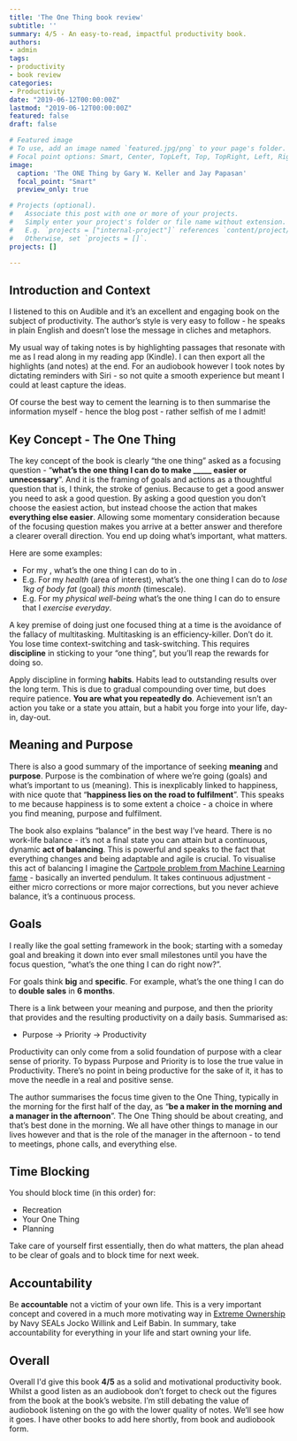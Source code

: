 ```yaml
---
title: 'The One Thing book review'
subtitle: ''
summary: 4/5 - An easy-to-read, impactful productivity book.
authors:
- admin
tags:
- productivity
- book review
categories:
- Productivity
date: "2019-06-12T00:00:00Z"
lastmod: "2019-06-12T00:00:00Z"
featured: false
draft: false

# Featured image
# To use, add an image named `featured.jpg/png` to your page's folder.
# Focal point options: Smart, Center, TopLeft, Top, TopRight, Left, Right, BottomLeft, Bottom, BottomRight
image:
  caption: 'The ONE Thing by Gary W. Keller and Jay Papasan'
  focal_point: "Smart"
  preview_only: true

# Projects (optional).
#   Associate this post with one or more of your projects.
#   Simply enter your project's folder or file name without extension.
#   E.g. `projects = ["internal-project"]` references `content/project/deep-learning/index.md`.
#   Otherwise, set `projects = []`.
projects: []

---
```


## Introduction and Context

I listened to this on Audible and it’s an excellent and engaging book on the subject of productivity. The author’s style is very easy to follow - he speaks in plain English and doesn’t lose the message in cliches and metaphors. 

My usual way of taking notes is by highlighting passages that resonate with me as I read along in my reading app (Kindle). I can then export all the highlights (and notes) at the end. For an audiobook however I took notes by dictating reminders with Siri - so not quite a smooth experience but meant I could at least capture the ideas. 

Of course the best way to cement the learning is to then summarise the information myself - hence the blog post - rather selfish of me I admit!

## Key Concept - The One Thing

The key concept of the book is clearly “the one thing” asked as a focusing question - “**what’s the one thing I can do to make _____ easier or unnecessary**”. And it is the framing of goals and actions as a thoughtful question that is, I think, the stroke of genius. Because to get a good answer you need to ask a good question. By asking a good question you don’t choose the easiest action, but instead choose the action that makes **everything else easier**. Allowing some momentary consideration because of the focusing question makes you arrive at a better answer and therefore a clearer overall direction. You end up doing what’s important, what matters. 

Here are some examples:

- For my <area of interest>, what’s the one thing I can do to <goal> in <timescale>.
- E.g. For my *health* (area of interest), what’s the one thing I can do to *lose 1kg of body fat* (goal) *this month* (timescale).
- E.g. For my *physical well-being* what’s the one thing I can do to ensure that I *exercise* *everyday*.

A key premise of doing just one focused thing at a time is the avoidance of the fallacy of multitasking. Multitasking is an efficiency-killer. Don’t do it. You lose time context-switching and task-switching. This requires **discipline** in sticking to your “one thing”, but you’ll reap the rewards for doing so. 

Apply discipline in forming **habits**. Habits lead to outstanding results over the long term. This is due to gradual compounding over time, but does require patience. **You are what you repeatedly do**. Achievement isn’t an action you take or a state you attain, but a habit you forge into your life, day-in, day-out. 

## Meaning and Purpose

There is also a good summary of the importance of seeking **meaning** and **purpose**. Purpose is the combination of where we’re going (goals) and what’s important to us (meaning). This is inexplicably linked to happiness, with nice quote that “**happiness lies on the road to fulfilment**”.  This speaks to me because happiness is to some extent a choice - a choice in where you find meaning, purpose and fulfilment. 

The book also explains “balance” in the best way I’ve heard. There is no work-life balance - it’s not a final state you can attain but a continuous, dynamic **act of balancing**. This is powerful and speaks to the fact that everything changes and being adaptable and agile is crucial. To visualise this act of balancing I imagine the [Cartpole problem from Machine Learning fame](https://towardsdatascience.com/cartpole-introduction-to-reinforcement-learning-ed0eb5b58288) - basically an inverted pendulum. It takes continuous adjustment - either micro corrections or more major corrections, but you never achieve balance, it’s a continuous process. 

## Goals

I really like the goal setting framework in the book; starting with a someday goal and breaking it down into ever small milestones until you have the focus question, “what’s the one thing I can do right now?”. 

For goals think **big** and **specific**. For example, what’s the one thing I can do to **double sales** in **6 months**. 

There is a link between your meaning and purpose, and then the priority that provides and the resulting productivity on a daily basis. Summarised as:

- Purpose → Priority → Productivity

Productivity can only come from a solid foundation of purpose with a clear sense of priority. To bypass Purpose and Priority is to lose the true value in Productivity. There’s no point in being productive for the sake of it, it has to move the needle in a real and positive sense. 

The author summarises the focus time given to the One Thing, typically in the morning for the first half of the day, as “**be a maker in the morning and a manager in the afternoon**”. The One Thing should be about creating, and that’s best done in the morning. We all have other things to manage in our lives however and that is the role of the manager in the afternoon - to tend to meetings, phone calls, and everything else. 

## Time Blocking

You should block time (in this order) for:

- Recreation
- Your One Thing
- Planning

Take care of yourself first essentially, then do what matters, the plan ahead to be clear of goals and to block time for next week. 

## Accountability

Be **accountable** not a victim of your own life. This is a very important concept and covered in a much more motivating way in [Extreme Ownership](https://www.goodreads.com/book/show/23848190-extreme-ownership) by Navy SEALs Jocko Willink and Leif Babin. In summary, take accountability for everything in your life and start owning your life. 

## Overall

Overall I'd give this book **4/5** as a solid and motivational productivity book. Whilst a good listen as an audiobook don’t forget to check out the figures from the book at the book’s website. I’m still debating the value of audiobook listening on the go with the lower quality of notes. We’ll see how it goes. I have other books to add here shortly, from book and audiobook form.